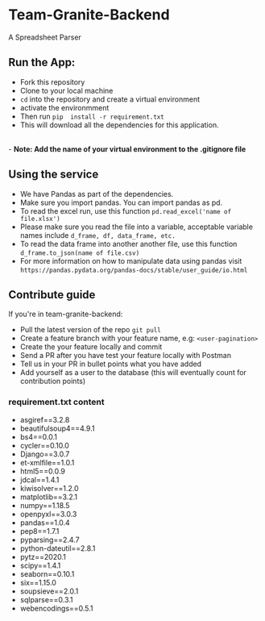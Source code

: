 # Team-Granite-Backend
A Spreadsheet Parser

## Run the App: 
- Fork this repository
- Clone to your local machine
- `cd` into the repository and create a virtual environment
- activate the environmment
- Then run `pip  install -r requirement.txt`
- This will download all the dependencies for this application.
<br/>
- <b> Note: Add the name of your virtual environment to the .gitignore file</b>

## Using the service
- We have Pandas as part of the dependencies. 
- Make sure you import pandas. You can import pandas as pd.
- To read the excel run, use this function `pd.read_excel('name of file.xlsx')`
- Please make sure you read the file into a variable, acceptable variable names include `d_frame, df, data_frame, etc.`
- To read the data frame into another another file, use this function `d_frame.to_json(name of file.csv)`
- For more information on how to manipulate data using pandas visit `https://pandas.pydata.org/pandas-docs/stable/user_guide/io.html`

## Contribute guide
If you're in team-granite-backend:
- Pull the latest version of the repo `git pull`
- Create a feature branch with your feature name, e.g: `<user-pagination>`
- Create the your feature locally and commit
- Send a PR after you have test your feature locally with Postman
- Tell us in your PR in bullet points what you have added
- Add yourself as a user to the database (this will eventually count for contribution points)

### requirement.txt content
- asgiref==3.2.8
- beautifulsoup4==4.9.1
- bs4==0.0.1
- cycler==0.10.0
- Django==3.0.7
- et-xmlfile==1.0.1
- html5==0.0.9
- jdcal==1.4.1
- kiwisolver==1.2.0
- matplotlib==3.2.1
- numpy==1.18.5
- openpyxl==3.0.3
- pandas==1.0.4
- pep8==1.7.1
- pyparsing==2.4.7
- python-dateutil==2.8.1
- pytz==2020.1
- scipy==1.4.1
- seaborn==0.10.1
- six==1.15.0
- soupsieve==2.0.1
- sqlparse==0.3.1
- webencodings==0.5.1
